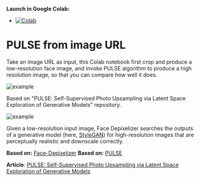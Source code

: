 **Launch in Google Colab:**
-  [![Colab](https://camo.githubusercontent.com/52feade06f2fecbf006889a904d221e6a730c194/68747470733a2f2f636f6c61622e72657365617263682e676f6f676c652e636f6d2f6173736574732f636f6c61622d62616467652e737667)](https://colab.research.google.com/github/ctawong/PULSE_from_image_url/blob/master/PULSE_URL.ipynb)

# PULSE from image URL
Take an image URL as input, this Colab notebook first crop and produce a low-resolution face image, and invoke PULSE algorithm to produce a high resolution image, so that you can compare how well it does.

![example](https://github.com/ctawong/PULSE_from_image_url/blob/master/jackieChan.PNG)

Based on "PULSE: Self-Supervised Photo Upsampling via Latent Space Exploration of Generative Models" repository. 



![example](https://github.com/ctawong/PULSE_from_image_url/raw/master/transformation.gif)

Given a low-resolution input image, Face Depixelizer searches the outputs of a generative model (here, [StyleGAN](https://github.com/NVlabs/stylegan)) for high-resolution images that are perceptually realistic and downscale correctly.



**Based on:** [Face-Depixelizer](https://github.com/tg-bomze/Face-Depixelizer)
**Based on:** [PULSE](https://github.com/adamian98/pulse)

**Article**: [PULSE: Self-Supervised Photo Upsampling via Latent Space Exploration of Generative Models](https://arxiv.org/abs/2003.03808)


